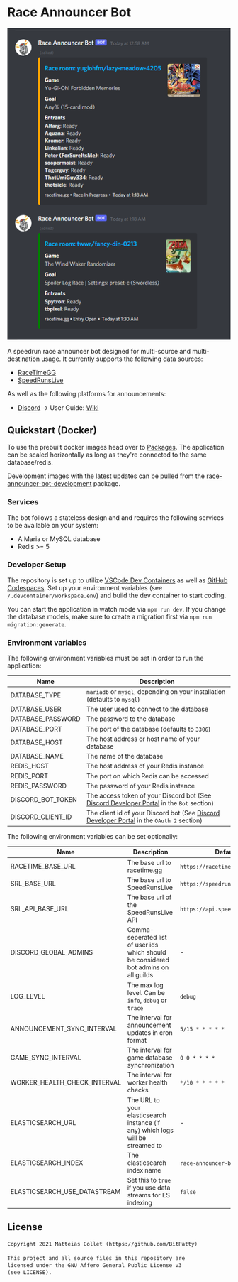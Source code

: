 # Race Announcer Bot

<p align="center">
  <img src="https://github.com/BitPatty/RaceAnnouncerBot/raw/develop/docs/rab_preview.png">
</p>

A speedrun race announcer bot designed for multi-source and multi-destination usage. It currently supports the following data sources:

- [RaceTimeGG](https://racetime.gg/)
- [SpeedRunsLive](https://speedrunslive.com/)

As well as the following platforms for announcements:

- [Discord](https://discord.com/) -> User Guide: [Wiki](https://github.com/BitPatty/RaceAnnouncerBot/wiki/Discord-User-Guide)

## Quickstart (Docker)

To use the prebuilt docker images head over to [Packages](https://github.com/BitPatty?tab=packages&repo_name=RaceAnnouncerBot). The application can be scaled horizontally as long as they're connected to the same database/redis.

Development images with the latest updates can be pulled from the [race-announcer-bot-development](https://github.com/BitPatty/RaceAnnouncerBot/pkgs/container/race-announcer-bot-development) package.

### Services

The bot follows a stateless design and and requires the following services to be available on your system:

- A Maria or MySQL database
- Redis >= 5

### Developer Setup

The repository is set up to utilize [VSCode Dev Containers](https://code.visualstudio.com/docs/remote/containers) as well as [GitHub Codespaces](https://github.com/features/codespaces). Set up your environment variables (see `/.devcontainer/workspace.env`) and build the dev container to start coding.

You can start the application in watch mode via `npm run dev`. If you change the database models, make sure to create a migration first via `npm run migration:generate`.

### Environment variables

The following environment variables must be set in order to run the application:

| Name              | Description                                                                                                                              |
| ----------------- | ---------------------------------------------------------------------------------------------------------------------------------------- |
| DATABASE_TYPE     | `mariadb` or `mysql`, depending on your installation (defaults to `mysql`)                                                               |
| DATABASE_USER     | The user used to connect to the database                                                                                                 |
| DATABASE_PASSWORD | The password to the database                                                                                                             |
| DATABASE_PORT     | The port of the database (defaults to `3306`)                                                                                            |
| DATABASE_HOST     | The host address or host name of your database                                                                                           |
| DATABASE_NAME     | The name of the database                                                                                                                 |
| REDIS_HOST        | The host address of your Redis instance                                                                                                  |
| REDIS_PORT        | The port on which Redis can be accessed                                                                                                  |
| REDIS_PASSWORD    | The password of your Redis instance                                                                                                      |
| DISCORD_BOT_TOKEN | The access token of your Discord bot (See [Discord Developer Portal](https://discord.com/developers/applications) in the `Bot` section)  |
| DISCORD_CLIENT_ID | The client id of your Discord bot (See [Discord Developer Portal](https://discord.com/developers/applications) in the `OAuth 2` section) |

The following environment variables can be set optionally:

| Name                         | Description                                                                          | Default                         |
| ---------------------------- | ------------------------------------------------------------------------------------ | ------------------------------- |
| RACETIME_BASE_URL            | The base url to racetime.gg                                                          | `https://racetime.gg`           |
| SRL_BASE_URL                 | The base url to SpeedRunsLive                                                        | `https://speedrunslive.com`     |
| SRL_API_BASE_URL             | The base url of the SpeedRunsLive API                                                | `https://api.speedrunslive.com` |
| DISCORD_GLOBAL_ADMINS        | Comma-seperated list of user ids which should be considered bot admins on all guilds | -                               |
| LOG_LEVEL                    | The max log level. Can be `info`, `debug` or `trace`                                 | `debug`                         |
| ANNOUNCEMENT_SYNC_INTERVAL   | The interval for announcement updates in cron format                                 | `5/15 * * * * *`                |
| GAME_SYNC_INTERVAL           | The interval for game database synchronization                                       | `0 0 * * * * `                  |
| WORKER_HEALTH_CHECK_INTERVAL | The interval for worker health checks                                                | `*/10 * * * * *`                |
| ELASTICSEARCH_URL            | The URL to your elasticsearch instance (if any) which logs will be streamed to       | -                               |
| ELASTICSEARCH_INDEX          | The elasticsearch index name                                                         | `race-announcer-bot`            |
| ELASTICSEARCH_USE_DATASTREAM | Set this to `true` if you use data streams for ES indexing                           | `false`                         |

## License

```
Copyright 2021 Matteias Collet (https://github.com/BitPatty)

This project and all source files in this repository are
licensed under the GNU Affero General Public License v3
(see LICENSE).
```

<!--[![FOSSA Status](https://app.fossa.com/api/projects/git%2Bgithub.com%2FBitPatty%2FRaceAnnouncerBot.svg?type=large)](https://app.fossa.com/projects/git%2Bgithub.com%2FBitPatty%2FRaceAnnouncerBot?ref=badge_large)-->
